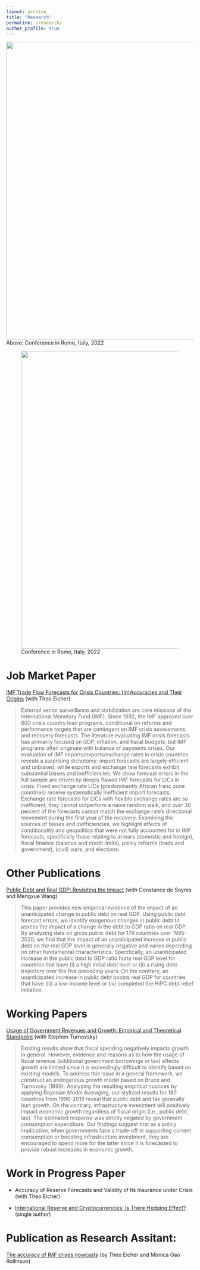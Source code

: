 ```yaml
---
layout: archive
title: "Research"
permalink: /research/
author_profile: true
---
```


<img src="https://Reina-Kawai.github.io/images/Website_research_part.jpg" width="800"> <br/>
Above: Conference in Rome, Italy, 2022

<figure>
  <img src="(https://Reina-Kawai.github.io/images/Website_research_part.jpg)" width="800"/>
  <figcaption>Conference in Rome, Italy, 2022</figcaption>
</figure>

Job Market Paper
===
[IMF Trade Flow Forecasts for Crisis Countries: (In)Accuracies and Their Origins](https://www.sciencedirect.com/science/article/pii/S0169207022001042?dgcid=coauthor) <!--[[slides](https://econreinakawai.github.io/files/IMF Nowcasts_slides.pdf)]-->
(with Theo Eicher)
> External sector surveillance and stabilization are core missions of the International Monetary Fund (IMF). Since 1992, the IMF approved over 600 crisis country loan programs, conditional on reforms and performance targets that are contingent on IMF crisis assessments and recovery forecasts. The literature evaluating IMF crisis forecasts has primarily focused on GDP, inflation, and fiscal budgets, but IMF programs often originate with balance of payments crises. Our evaluation of IMF imports/exports/exchange rates in crisis countries reveals a surprising dichotomy: import forecasts are largely efficient and unbiased, while exports and exchange rate forecasts exhibit substantial biases and inefficiencies. We show forecast errors in the full sample are driven by deeply flawed IMF forecasts for LICs in crisis. Fixed exchange rate LICs (predominantly African franc zone countries) receive systematically inefficient import forecasts. Exchange rate forecasts for LICs with flexible exchange rates are so inefficient, they cannot outperform a naive random walk, and over 30 percent of the forecasts cannot match the exchange rate’s directional movement during the first year of the recovery. Examining the sources of biases and inefficiencies, we highlight effects of conditionality and geopolitics that were not fully accounted for in IMF forecasts, specifically those relating to arrears (domestic and foreign), fiscal finance (balance and credit limits), policy reforms (trade and government), (civil) wars, and elections.


Other Publications
===

[Public Debt and Real GDP: Revisiting the Impact](https://www.imf.org/en/Publications/WP/Issues/2022/04/29/Public-Debt-and-Real-GDP-Revisiting-the-Impact-517449)
(with Constance de Soyres and Mengxue Wang)
> This paper provides new empirical evidence of the impact of an unanticipated change in public debt on real GDP. Using public debt forecast errors, we identify exogenous changes in public debt to assess the impact of a change in the debt to GDP ratio on real GDP. By analyzing data on gross public debt for 178 countries over 1995-2020, we find that the impact of an unanticipated increase in public debt on the real GDP level is generally negative and varies depending on other fundamental characteristics. Specifically, an unanticipated increase in the public debt to GDP ratio hurts real GDP level for countries that have (i) a high initial debt level or (ii) a rising debt trajectory over the five preceding years. On the contrary, an unanticipated increase in public debt boosts real GDP for countries that have (iii) a low-income level or (iv) completed the HIPC debt relief initiative. 
 
Working Papers
===

[Usage of Government Revenues and Growth: Empirical and Theoretical Standpoint](https://github.com/Reina-Kawai/Reina-Kawai.github.io/blob/main/files/Chapter3_Turnovsky_Project_0828.pdf)
(with Stephen Turnovsky)
> Existing results show that fiscal spending negatively impacts growth in general. However, evidence and reasons as to how the usage of fiscal revenue (additional government borrowings or tax) affects growth are limited since it is exceedingly difficult to identify based on existing models. To address this issue in a general framework, we construct an endogenous growth model based on Bruce and Turnovsky (1999). Analyzing the resulting empirical nuances by applying Bayesian Model Averaging, our stylized results for 180 countries from 1990-2019 reveal that public debt and tax generally hurt growth. On the contrary, infrastructure investment will positively impact economic growth regardless of fiscal origin (i.e., public debt, tax). The estimated response was strictly negated by government consumption expenditure. Our findings suggest that as a policy implication, when governments face a trade-off in supporting current consumption or boosting infrastructure investment, they are encouraged to spend more for the latter since it is forecasted to provide robust increases in economic growth.


Work in Progress Paper
===
* Accuracy of Reserve Forecasts and Validity of Its Insurance under Crisis (with Theo Eicher)

* [International Reserve and Cryptocurrencies: Is There Hedging Effect?](https://github.com/Reina-Kawai/Reina-Kawai.github.io/blob/main/files/Crypto_Research_v1.pdf) (single author)


Publication as Research Assitant:
===

[The accuracy of IMF crises nowcasts](https://www.sciencedirect.com/science/article/pii/S0169207021002132)
(by Theo Eicher and Monica Gao Rollinson)
 
 
<!--Other Policy Paper:
===
* ["The State of Emerging Markets: A New Perspective on Clusters and Taxonomies."](https://www.imf.org/en/Publications/WP/Issues/2016/12/31/Emerging-Market-Heterogeneity-Insights-from-Cluster-and-Taxonomy-Analysis-43085), 2015, IMF Working Paper No. 15/155 *(with Zhang, Z.)*

* ["Rethinking Financial Deepening: Stability and Growth in Emerging Markets."](https://www.imf.org/en/Publications/Staff-Discussion-Notes/Issues/2016/12/31/Rethinking-Financial-Deepening-Stability-and-Growth-in-Emerging-Markets-42868), 2015, IMF Staff Discussion Note 15/08 *(with Sahay, R, M. Cihak, P. N'Diaye, A. Barajas, R. Bi, D. Ayala, A. Kyobe, L. Nguyen, C. Saborowski, K. Svirydzenka, and S.R. Yousefi)*

* ["Emerging Markets in Transition: Growth Prospects and Challenges."](https://www.imf.org/en/Publications/Staff-Discussion-Notes/Issues/2016/12/31/Emerging-Markets-in-Transition-Growth-Prospects-and-Challenges-41588), 2014, IMF Staff Discussion Note 14/6 *(with Cubeddu, L., A. Culiuc, G. Fayad, K. Kochhar, A. Kyobe, C. Oner, R. Perrelli, S. Sanya, E. Tsounta, Z. Zhang, et al.)*

* ["Assessing Reserve Adequacy – Further Considerations."](https://www.imf.org/external/np/pp/eng/2013/111313d.pdf), 2013, IMF Policy Paper *(with Porter, N., S. DAS, P, De Imus, G. Fayad, S. Hara, A. Khachatryan, K. Moriyama, N. Mwase, R. Perrelli, P. Sharma, et al.)*-->

